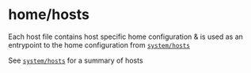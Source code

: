 # home/hosts

Each host file contains host specific home configuration & is used as an entrypoint to the home configuration from [`system/hosts`](system/hosts)

See [`system/hosts`](system/hosts) for a summary of hosts